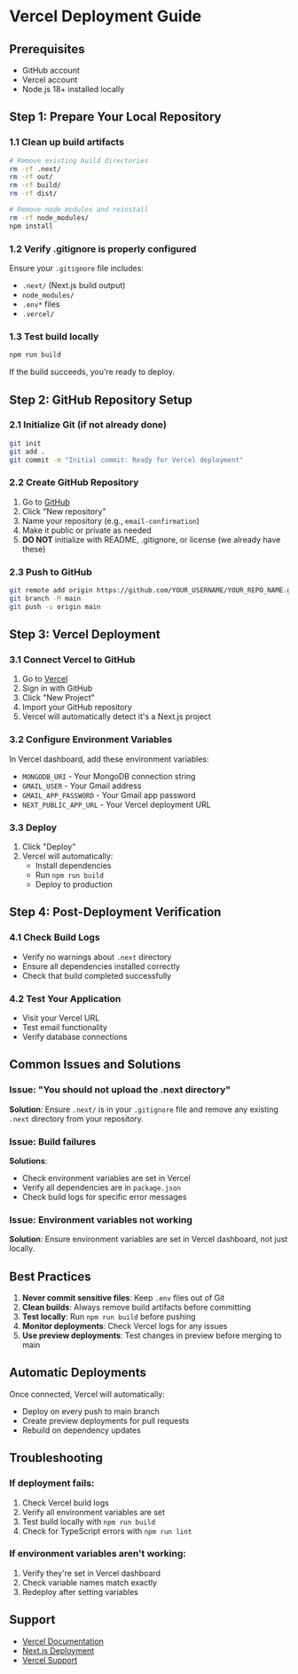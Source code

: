 # Vercel Deployment Guide

## Prerequisites
- GitHub account
- Vercel account
- Node.js 18+ installed locally

## Step 1: Prepare Your Local Repository

### 1.1 Clean up build artifacts
```bash
# Remove existing build directories
rm -rf .next/
rm -rf out/
rm -rf build/
rm -rf dist/

# Remove node_modules and reinstall
rm -rf node_modules/
npm install
```

### 1.2 Verify .gitignore is properly configured
Ensure your `.gitignore` file includes:
- `.next/` (Next.js build output)
- `node_modules/`
- `.env*` files
- `.vercel/`

### 1.3 Test build locally
```bash
npm run build
```
If the build succeeds, you're ready to deploy.

## Step 2: GitHub Repository Setup

### 2.1 Initialize Git (if not already done)
```bash
git init
git add .
git commit -m "Initial commit: Ready for Vercel deployment"
```

### 2.2 Create GitHub Repository
1. Go to [GitHub](https://github.com)
2. Click "New repository"
3. Name your repository (e.g., `email-confirmation`)
4. Make it public or private as needed
5. **DO NOT** initialize with README, .gitignore, or license (we already have these)

### 2.3 Push to GitHub
```bash
git remote add origin https://github.com/YOUR_USERNAME/YOUR_REPO_NAME.git
git branch -M main
git push -u origin main
```

## Step 3: Vercel Deployment

### 3.1 Connect Vercel to GitHub
1. Go to [Vercel](https://vercel.com)
2. Sign in with GitHub
3. Click "New Project"
4. Import your GitHub repository
5. Vercel will automatically detect it's a Next.js project

### 3.2 Configure Environment Variables
In Vercel dashboard, add these environment variables:
- `MONGODB_URI` - Your MongoDB connection string
- `GMAIL_USER` - Your Gmail address
- `GMAIL_APP_PASSWORD` - Your Gmail app password
- `NEXT_PUBLIC_APP_URL` - Your Vercel deployment URL

### 3.3 Deploy
1. Click "Deploy"
2. Vercel will automatically:
   - Install dependencies
   - Run `npm run build`
   - Deploy to production

## Step 4: Post-Deployment Verification

### 4.1 Check Build Logs
- Verify no warnings about `.next` directory
- Ensure all dependencies installed correctly
- Check that build completed successfully

### 4.2 Test Your Application
- Visit your Vercel URL
- Test email functionality
- Verify database connections

## Common Issues and Solutions

### Issue: "You should not upload the .next directory"
**Solution**: Ensure `.next/` is in your `.gitignore` file and remove any existing `.next` directory from your repository.

### Issue: Build failures
**Solutions**:
- Check environment variables are set in Vercel
- Verify all dependencies are in `package.json`
- Check build logs for specific error messages

### Issue: Environment variables not working
**Solution**: Ensure environment variables are set in Vercel dashboard, not just locally.

## Best Practices

1. **Never commit sensitive files**: Keep `.env` files out of Git
2. **Clean builds**: Always remove build artifacts before committing
3. **Test locally**: Run `npm run build` before pushing
4. **Monitor deployments**: Check Vercel logs for any issues
5. **Use preview deployments**: Test changes in preview before merging to main

## Automatic Deployments

Once connected, Vercel will automatically:
- Deploy on every push to main branch
- Create preview deployments for pull requests
- Rebuild on dependency updates

## Troubleshooting

### If deployment fails:
1. Check Vercel build logs
2. Verify all environment variables are set
3. Test build locally with `npm run build`
4. Check for TypeScript errors with `npm run lint`

### If environment variables aren't working:
1. Verify they're set in Vercel dashboard
2. Check variable names match exactly
3. Redeploy after setting variables

## Support

- [Vercel Documentation](https://vercel.com/docs)
- [Next.js Deployment](https://nextjs.org/docs/deployment)
- [Vercel Support](https://vercel.com/support)
